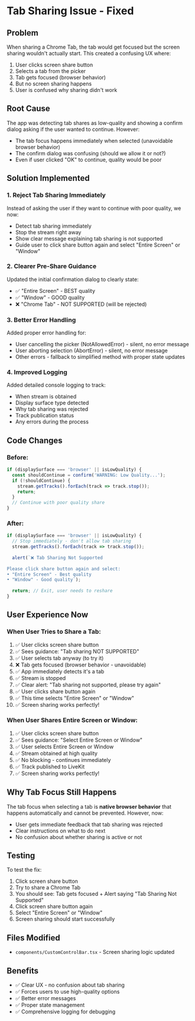 # Tab Sharing Issue - Fixed

## Problem
When sharing a Chrome Tab, the tab would get focused but the screen sharing wouldn't actually start. This created a confusing UX where:
1. User clicks screen share button
2. Selects a tab from the picker
3. Tab gets focused (browser behavior)
4. But no screen sharing happens
5. User is confused why sharing didn't work

## Root Cause
The app was detecting tab shares as low-quality and showing a confirm dialog asking if the user wanted to continue. However:
- The tab focus happens immediately when selected (unavoidable browser behavior)
- The confirm dialog was confusing (should we allow it or not?)
- Even if user clicked "OK" to continue, quality would be poor

## Solution Implemented

### 1. **Reject Tab Sharing Immediately**
Instead of asking the user if they want to continue with poor quality, we now:
- Detect tab sharing immediately
- Stop the stream right away
- Show clear message explaining tab sharing is not supported
- Guide user to click share button again and select "Entire Screen" or "Window"

### 2. **Clearer Pre-Share Guidance**
Updated the initial confirmation dialog to clearly state:
- ✅ "Entire Screen" - BEST quality
- ✅ "Window" - GOOD quality
- ❌ "Chrome Tab" - NOT SUPPORTED (will be rejected)

### 3. **Better Error Handling**
Added proper error handling for:
- User cancelling the picker (NotAllowedError) - silent, no error message
- User aborting selection (AbortError) - silent, no error message
- Other errors - fallback to simplified method with proper state updates

### 4. **Improved Logging**
Added detailed console logging to track:
- When stream is obtained
- Display surface type detected
- Why tab sharing was rejected
- Track publication status
- Any errors during the process

## Code Changes

### Before:
```typescript
if (displaySurface === 'browser' || isLowQuality) {
  const shouldContinue = confirm('WARNING: Low Quality...');
  if (!shouldContinue) {
    stream.getTracks().forEach(track => track.stop());
    return;
  }
  // Continue with poor quality share
}
```

### After:
```typescript
if (displaySurface === 'browser' || isLowQuality) {
  // Stop immediately - don't allow tab sharing
  stream.getTracks().forEach(track => track.stop());
  
  alert(`❌ Tab Sharing Not Supported
  
Please click share button again and select:
• "Entire Screen" - Best quality
• "Window" - Good quality`);
  
  return; // Exit, user needs to reshare
}
```

## User Experience Now

### When User Tries to Share a Tab:
1. ✅ User clicks screen share button
2. ✅ Sees guidance: "Tab sharing NOT SUPPORTED"
3. ✅ User selects tab anyway (to try it)
4. ❌ Tab gets focused (browser behavior - unavoidable)
5. ✅ App immediately detects it's a tab
6. ✅ Stream is stopped
7. ✅ Clear alert: "Tab sharing not supported, please try again"
8. ✅ User clicks share button again
9. ✅ This time selects "Entire Screen" or "Window"
10. ✅ Screen sharing works perfectly!

### When User Shares Entire Screen or Window:
1. ✅ User clicks screen share button
2. ✅ Sees guidance: "Select Entire Screen or Window"
3. ✅ User selects Entire Screen or Window
4. ✅ Stream obtained at high quality
5. ✅ No blocking - continues immediately
6. ✅ Track published to LiveKit
7. ✅ Screen sharing works perfectly!

## Why Tab Focus Still Happens
The tab focus when selecting a tab is **native browser behavior** that happens automatically and cannot be prevented. However, now:
- User gets immediate feedback that tab sharing was rejected
- Clear instructions on what to do next
- No confusion about whether sharing is active or not

## Testing
To test the fix:
1. Click screen share button
2. Try to share a Chrome Tab
3. You should see: Tab gets focused + Alert saying "Tab Sharing Not Supported"
4. Click screen share button again
5. Select "Entire Screen" or "Window"
6. Screen sharing should start successfully

## Files Modified
- `components/CustomControlBar.tsx` - Screen sharing logic updated

## Benefits
- ✅ Clear UX - no confusion about tab sharing
- ✅ Forces users to use high-quality options
- ✅ Better error messages
- ✅ Proper state management
- ✅ Comprehensive logging for debugging
